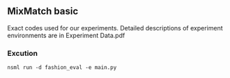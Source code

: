 ## MixMatch basic
Exact codes used for our experiments. 
Detailed descriptions of experiment environments are in Experiment Data.pdf

### Excution

```
nsml run -d fashion_eval -e main.py
```

